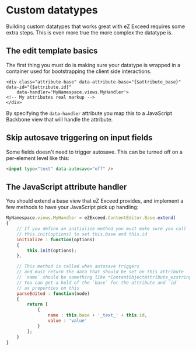 Custom datatypes
================

Building custom datatypes that works great with eZ Exceed requires some extra
steps. This is even more true the more complex the datatype is.

## The edit template basics

The first thing you must do is making sure your datatype is wrapped in a container used for bootstrapping the client side interactions.

```html+smarty
<div class="attribute-base" data-attribute-base="{$attribute_base}" data-id="{$attribute.id}"
	data-handler='MyNamespace.views.MyHandler'>
<!-- My attributes real markup -->
</div>
```

By specifying the `data-handler` attribute you map this to a JavaScript Backbone view
that will handle the attribute.

## Skip autosave triggering on input fields

Some fields doesn't need to trigger autosave. This can be turned off on a per-element
level like this:

```html
<input type="text" data-autosave="off" />
```

## The JavaScript attribute handler

You should extend a base view that eZ Exceed provides, and implement a few methods
to have your JavaScript pick up handling:

```javascript
MyNamespace.views.MyHandler = eZExceed.ContentEditor.Base.extend(
{
	// If you define an initialize method you must make sure you call
	// this.init(options) to set this.base and this.id
	initialize : function(options)
	{
		this.init(options);
	},

	// This method is called when autosave triggers
	// and must return the data that should be set on this attribute
	// `name` should be something like *ContentObjectAttribute_ezstring_data_text_200*
	// You can get a hold of the `base` for the attribute and `id`
	// as properties on this
	parseEdited : function(node)
	{
		return [
			{
				name : this.base + '_text_' + this.id,
				value : 'value'
			}
		];
	}
}
```
